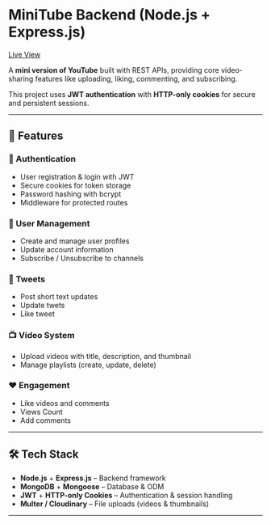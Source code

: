 # MiniTube Backend (Node.js + Express.js)

[Live View](https://mini-tube-123.netlify.app/)


A **mini version of YouTube** built with REST APIs, providing core video-sharing features like uploading, liking, commenting, and subscribing.  

This project uses **JWT authentication** with **HTTP-only cookies** for secure and persistent sessions.

---

## 🚀 Features

### 🔐 Authentication
- User registration & login with JWT
- Secure cookies for token storage  
- Password hashing with bcrypt  
- Middleware for protected routes  

### 👤 User Management
- Create and manage user profiles
- Update account information  
- Subscribe / Unsubscribe to channels  

### 📝 Tweets
- Post short text updates
- Update twets
- Like tweet

### 📺 Video System
- Upload videos with title, description, and thumbnail  
- Manage playlists (create, update, delete)    

### ❤️ Engagement
- Like  videos  and comments
- Views Count
- Add comments

---

## 🛠️ Tech Stack
- **Node.js** + **Express.js** – Backend framework  
- **MongoDB** + **Mongoose** – Database & ODM  
- **JWT** + **HTTP-only Cookies** – Authentication & session handling  
- **Multer / Cloudinary** – File uploads (videos & thumbnails)  

---


